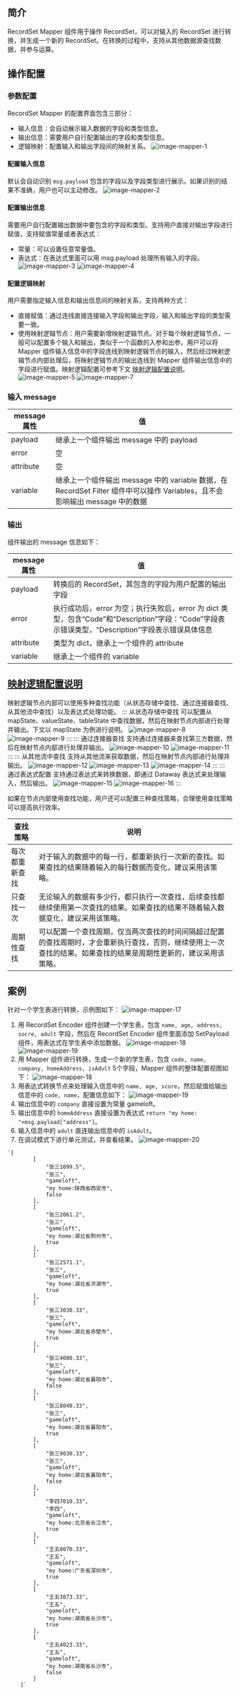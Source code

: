 

## 简介
RecordSet Mapper 组件用于操作 RecordSet，可以对输入的 RecordSet 进行转换，并生成一个新的 RecordSet。在转换的过程中，支持从其他数据源查找数据，并参与运算。

## 操作配置
### 参数配置
RecordSet Mapper 的配置界面包含三部分：
- 输入信息：会自动展示输入数据的字段和类型信息。
- 输出信息：需要用户自行配置输出的字段和类型信息。
- 逻辑映射：配置输入和输出字段间的映射关系。
![image-mapper-1](https://document-1259649581.cos.ap-guangzhou.myqcloud.com/img/Mapper/image-mapper-1.png)


#### 配置输入信息
默认会自动识别 `msg.payload` 包含的字段以及字段类型进行展示。如果识别的结果不准确，用户也可以主动修改。
![image-mapper-2](https://document-1259649581.cos.ap-guangzhou.myqcloud.com/img/Mapper/image-mapper-2.png)

#### 配置输出信息
需要用户自行配置输出数据中要包含的字段和类型。支持用户直接对输出字段进行赋值，支持赋值常量或者表达式：
- 常量：可以设置任意常量值。
- 表达式：在表达式里面可以用 msg.payload 处理所有输入的字段。
![image-mapper-3](https://document-1259649581.cos.ap-guangzhou.myqcloud.com/img/Mapper/image-mapper-3.png)
![image-mapper-4](https://document-1259649581.cos.ap-guangzhou.myqcloud.com/img/Mapper/image-mapper-4.png)

#### 配置逻辑映射
用户需要指定输入信息和输出信息间的映射关系，支持两种方式：
- 直接赋值：通过连线直接连接输入字段和输出字段，输入和输出字段的类型需要一致。
- 使用映射逻辑节点：用户需要新增映射逻辑节点。对于每个映射逻辑节点，一般可以配置多个输入和输出，类似于一个函数的入参和出参。用户可以将 Mapper 组件输入信息中的字段连线到映射逻辑节点的输入，然后经过映射逻辑节点内部处理后，将映射逻辑节点的输出连线到 Mapper 组件输出信息中的字段进行赋值。映射逻辑配置可参考下文 [映射逻辑配置说明](#introduction)。
![image-mapper-5](https://document-1259649581.cos.ap-guangzhou.myqcloud.com/img/Mapper/image-mapper-5.png)
![image-mapper-7](https://document-1259649581.cos.ap-guangzhou.myqcloud.com/img/Mapper/image-mapper-7.png)


### 输入 message

| message 属性 | 值                                                           |
| ----------- | ------------------------------------------------------------ |
| payload     | 继承上一个组件输出 message 中的 payload                         |
| error       | 空                                                           |
| attribute   | 空                                                           |
| variable    | 继承上一个组件输出 message 中的 variable 数据，在 RecordSet Filter 组件中可以操作 Variables，且不会影响输出 message 中的数据 |


### 输出
组件输出的 message 信息如下：

| message 属性 | 值                                                           |
| ----------- | ------------------------------------------------------------ |
| payload     | 转换后的 RecordSet，其包含的字段为用户配置的输出字段          |
| error       | 执行成功后，error 为空；执行失败后，error 为 dict 类型，包含“Code”和“Description”字段：“Code”字段表示错误类型，“Description”字段表示错误具体信息 |
| attribute   | 类型为 dict，继承上一个组件的 attribute                        |
| variable    | 继承上一个组件的 variable                                     |


## [映射逻辑配置说明](id:introduction)
映射逻辑节点内部可以使用多种查找功能（从状态存储中查找、通过连接器查找、从其他流中查找）以及表达式处理功能。
<dx-tabs>
::: 从状态存储中查找
可以配置从 mapState、valueState、tableState 中查找数据，然后在映射节点内部进行处理并输出。下文以 mapState 为例进行说明。
![image-mapper-8](https://document-1259649581.cos.ap-guangzhou.myqcloud.com/img/Mapper/image-mapper-8.png)
![image-mapper-9](https://document-1259649581.cos.ap-guangzhou.myqcloud.com/img/Mapper/image-mapper-9.png)
:::
::: 通过连接器查找
支持通过连接器来查找第三方数据，然后在映射节点内部进行处理并输出。
![image-mapper-10](https://document-1259649581.cos.ap-guangzhou.myqcloud.com/img/Mapper/image-mapper-10.png)
![image-mapper-11](https://document-1259649581.cos.ap-guangzhou.myqcloud.com/img/Mapper/image-mapper-11.png)
:::
::: 从其他流中查找
支持从其他流来获取数据，然后在映射节点内部进行处理并输出。
![image-mapper-12](https://document-1259649581.cos.ap-guangzhou.myqcloud.com/img/Mapper/image-mapper-12.png)
![image-mapper-13](https://document-1259649581.cos.ap-guangzhou.myqcloud.com/img/Mapper/image-mapper-13.png)
![image-mapper-14](https://document-1259649581.cos.ap-guangzhou.myqcloud.com/img/Mapper/image-mapper-14.png)
:::
::: 通过表达式配置
支持通过表达式来转换数据，即通过 Dataway 表达式来处理输入，然后输出。
![image-mapper-15](https://document-1259649581.cos.ap-guangzhou.myqcloud.com/img/Mapper/image-mapper-15.png)
![image-mapper-16](https://document-1259649581.cos.ap-guangzhou.myqcloud.com/img/Mapper/image-mapper-16.png)
:::
</dx-tabs>

如果在节点内部使用查找功能，用户还可以配置三种查找策略，合理使用查找策略可以提高执行效率。  

| 查找策略       | 说明                                                         |
| -------------- | ------------------------------------------------------------ |
| 每次都重新查找 | 对于输入的数据中的每一行，都重新执行一次新的查找。如果查找的结果随着输入的每行数据而变化，建议采用该策略。 |
| 只查找一次     | 无论输入的数据有多少行，都只执行一次查找，后续查找都继续使用第一次查找的结果。如果查找的结果不随着输入数据变化，建议采用该策略。 |
| 周期性查找     | 可以配置一个查找周期，仅当两次查找的时间间隔超过配置的查找周期时，才会重新执行查找，否则，继续使用上一次查找的结果。如果查找的结果是周期性更新的，建议采用该策略。 |


## 案例
针对一个学生表进行转换，示例图如下：
![image-mapper-17](https://document-1259649581.cos.ap-guangzhou.myqcloud.com/img/Mapper/image-mapper-17.png)
1. 用 RecordSet Encoder 组件创建一个学生表，包含 `name, age, address, socre, adult` 字段，然后在 RecordSet Encoder 组件里面添加 SetPayload 组件，用表达式在学生表中添加数据。
   ![image-mapper-18](https://document-1259649581.cos.ap-guangzhou.myqcloud.com/img/Mapper/image-filter-9.png)
   ![image-mapper-19](https://document-1259649581.cos.ap-guangzhou.myqcloud.com/img/Mapper/image-filter-10.png)
2. 用 Mapper 组件进行转换，生成一个新的学生表，包含 `code, name, company, homeAddress, isAdult` 5个字段，Mapper 组件的整体配置视图如下：
![image-mapper-18](https://document-1259649581.cos.ap-guangzhou.myqcloud.com/img/Mapper/image-mapper-18.png)
 1. 用表达式转换节点来处理输入信息中的 `name, age, score`，然后赋值给输出信息中的 `code, name`，配置信息如下：
  ![image-mapper-19](https://document-1259649581.cos.ap-guangzhou.myqcloud.com/img/Mapper/image-mapper-19.png)
 2. 输出信息中的 `company` 直接设置为常量 gameloft。
 3. 输出信息中的 `homeAddress` 直接设置为表达式 `return "my home: "+msg.payload["address"]`。
 4. 输入信息中的 `adult` 直连输出信息中的 `isAdult`。
3. 在调试模式下进行单元测试，并查看结果。
![image-mapper-20](https://document-1259649581.cos.ap-guangzhou.myqcloud.com/img/Mapper/image-mapper-20.png)
```plaintext
`[
        [
            "张三1099.5",
            "张三",
            "gameloft",
            "my home:陕西省西安市",
            false
        ],
        [
            "张三2061.2",
            "张三",
            "gameloft",
            "my home:湖北省荆州市",
            true
        ],
        [
            "张三2571.1",
            "张三",
            "gameloft",
            "my home:湖北省洪湖市",
            true
        ],
        [
            "张三3030.33",
            "张三",
            "gameloft",
            "my home:湖北省赤壁市",
            true
        ],
        [
            "张三4080.33",
            "张三",
            "gameloft",
            "my home:湖北省襄阳市",
            false
        ],
        [
            "张三8040.33",
            "张三",
            "gameloft",
            "my home:湖北省襄阳市",
            true
        ],
        [
            "张三9030.33",
            "张三",
            "gameloft",
            "my home:湖北省襄阳市",
            false
        ],
        [
            "李四7010.33",
            "李四",
            "gameloft",
            "my home:北京省长江市",
            true
        ],
        [
            "王五8070.33",
            "王五",
            "gameloft",
            "my home:广东省深圳市",
            true
        ],
        [
            "王五3073.33",
            "王五",
            "gameloft",
            "my home:湖南省长沙市",
            true
        ],
        [
            "王五4023.33",
            "王五",
            "gameloft",
            "my home:湖南省长沙市",
            false
        ]
    ]`
```
